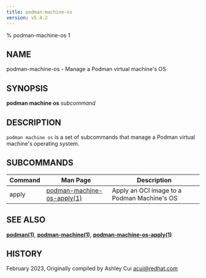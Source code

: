 ```yaml
---
title: podman-machine-os
version: v5.4.2
---
```


% podman-machine-os 1

## NAME
podman\-machine\-os - Manage a Podman virtual machine's OS

## SYNOPSIS
**podman machine os** *subcommand*

## DESCRIPTION
`podman machine os` is a set of subcommands that manage a Podman virtual machine's operating system.

## SUBCOMMANDS

| Command | Man Page                                                     | Description                                  |
|---------|--------------------------------------------------------------|----------------------------------------------|
| apply   | [podman-machine-os-apply(1)](podman-machine-os-apply.1.md)   | Apply an OCI image to a Podman Machine's OS  |

## SEE ALSO
**[podman(1)](podman.1.md)**, **[podman-machine(1)](podman-machine.1.md)**, **[podman-machine-os-apply(1)](podman-machine-os-apply.1.md)**

## HISTORY
February 2023, Originally compiled by Ashley Cui <acui@redhat.com>
